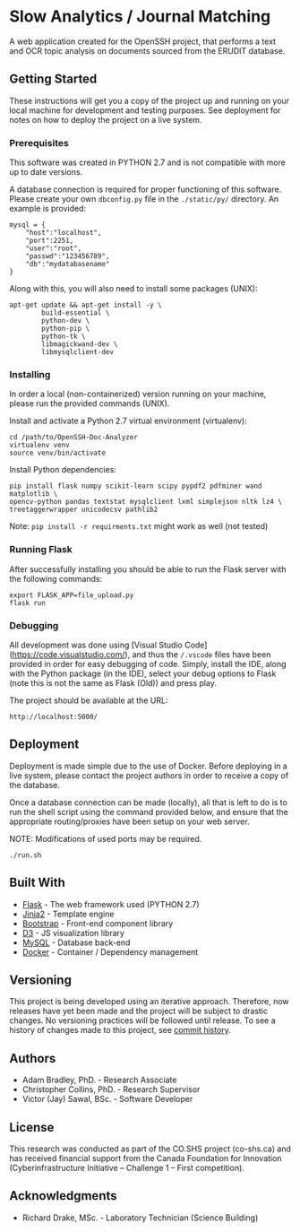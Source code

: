 # Slow Analytics / Journal Matching

A web application created for the OpenSSH project, that performs a text and OCR topic analysis on documents sourced from the ERUDIT database.

## Getting Started

These instructions will get you a copy of the project up and running on your local machine for development and testing purposes. See deployment for notes on how to deploy the project on a live system.

### Prerequisites

This software was created in PYTHON 2.7 and is not compatible with more up to date versions.

A database connection is required for proper functioning of this software. Please create your own `dbconfig.py` file in the `./static/py/` directory. An example is provided:

```
mysql = {
    "host":"localhost",
    "port":2251,
    "user":"root",
    "passwd":"123456789",
    "db":"mydatabasename"
}
```

Along with this, you will also need to install some packages (UNIX):

```
apt-get update && apt-get install -y \
        build-essential \
        python-dev \
        python-pip \
        python-tk \
        libmagickwand-dev \
        libmysqlclient-dev
```

### Installing

In order a local (non-containerized) version running on your machine, please run the provided commands (UNIX). 

Install and activate a Python 2.7 virtual environment (virtualenv):

```
cd /path/to/OpenSSH-Doc-Analyzer
virtualenv venv
source venv/bin/activate
```
Install Python dependencies:

```
pip install flask numpy scikit-learn scipy pypdf2 pdfminer wand matplotlib \
opencv-python pandas textstat mysqlclient lxml simplejson nltk lz4 \
treetaggerwrapper unicodecsv pathlib2
```
Note: `pip install -r requirments.txt` might work as well (not tested)

### Running Flask

After successfully installing you should be able to run the Flask server with the following commands:

```
export FLASK_APP=file_upload.py
flask run
```

### Debugging

All development was done using [Visual Studio Code] (https://code.visualstudio.com/), and thus the `/.vscode` files have been provided in order for easy debugging of code. Simply, install the IDE, along with the Python package (in the IDE), select your debug options to Flask (note this is not the same as Flask (Old)) and press play.

The project should be available at the URL:
```
http://localhost:5000/
```

## Deployment

Deployment is made simple due to the use of Docker. Before deploying in a live system, please contact the project authors in order to receive a copy of the database. 

Once a database connection can be made (locally), all that is left to do is to run the shell script using the command provided below, and ensure that the appropriate routing/proxies have been setup on your web server. 

NOTE: Modifications of used ports may be required.

```
./run.sh
```

## Built With

* [Flask](http://flask.pocoo.org/) - The web framework used (PYTHON 2.7)
* [Jinja2](http://jinja.pocoo.org/docs/2.10/) - Template engine
* [Bootstrap](https://getbootstrap.com/) - Front-end component library
* [D3](https://d3js.org/) - JS visualization library
* [MySQL](https://www.mysql.com/) - Database back-end
* [Docker](https://www.docker.com/) - Container / Dependency management

## Versioning

This project is being developed using an iterative approach. Therefore, now releases have yet been made and the project will be subject to drastic changes. No versioning practices will be followed until release. To see a history of changes made to this project, see [commit history](https://github.com/vialab/OpenSSH-Doc-Analyzer/commits/).

## Authors

* Adam Bradley, PhD. - Research Associate
* Christopher Collins, PhD. - Research Supervisor
* Victor (Jay) Sawal, BSc. - Software Developer

## License

This research was conducted as part of the CO.SHS project (co-shs.ca) and has received financial support from the Canada Foundation for Innovation (Cyberinfrastructure Initiative – Challenge 1 – First competition).

## Acknowledgments

* Richard Drake, MSc. - Laboratory Technician (Science Building)
